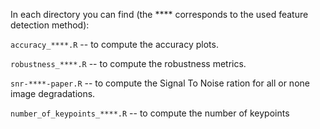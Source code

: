 In each directory you can find (the **** corresponds to the used feature detection method):

`accuracy_****.R` -- to compute the accuracy plots.

`robustness_****.R` -- to compute the robustness metrics.

`snr-****-paper.R` -- to compute the Signal To Noise ration for all or none image degradations.

`number_of_keypoints_****.R` -- to compute the number of keypoints
